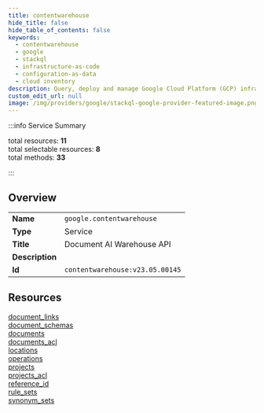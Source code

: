 ```yaml
---
title: contentwarehouse
hide_title: false
hide_table_of_contents: false
keywords:
  - contentwarehouse
  - google
  - stackql
  - infrastructure-as-code
  - configuration-as-data
  - cloud inventory
description: Query, deploy and manage Google Cloud Platform (GCP) infrastructure and resources using SQL
custom_edit_url: null
image: /img/providers/google/stackql-google-provider-featured-image.png
---
```

  
    
:::info Service Summary

<div class="row">
<div class="providerDocColumn">
<span>total resources:&nbsp;<b>11</b></span><br />
<span>total selectable resources:&nbsp;<b>8</b></span><br />
<span>total methods:&nbsp;<b>33</b></span><br />
</div>
</div>

:::

## Overview
<table><tbody>
<tr><td><b>Name</b></td><td><code>google.contentwarehouse</code></td></tr>
<tr><td><b>Type</b></td><td>Service</td></tr>
<tr><td><b>Title</b></td><td>Document AI Warehouse API</td></tr>
<tr><td><b>Description</b></td><td></td></tr>
<tr><td><b>Id</b></td><td><code>contentwarehouse:v23.05.00145</code></td></tr>
</tbody></table>

## Resources
<div class="row">
<div class="providerDocColumn">
<a href="/providers/google/contentwarehouse/document_links/">document_links</a><br />
<a href="/providers/google/contentwarehouse/document_schemas/">document_schemas</a><br />
<a href="/providers/google/contentwarehouse/documents/">documents</a><br />
<a href="/providers/google/contentwarehouse/documents_acl/">documents_acl</a><br />
<a href="/providers/google/contentwarehouse/locations/">locations</a><br />
<a href="/providers/google/contentwarehouse/operations/">operations</a><br />
</div>
<div class="providerDocColumn">
<a href="/providers/google/contentwarehouse/projects/">projects</a><br />
<a href="/providers/google/contentwarehouse/projects_acl/">projects_acl</a><br />
<a href="/providers/google/contentwarehouse/reference_id/">reference_id</a><br />
<a href="/providers/google/contentwarehouse/rule_sets/">rule_sets</a><br />
<a href="/providers/google/contentwarehouse/synonym_sets/">synonym_sets</a><br />
</div>
</div>
